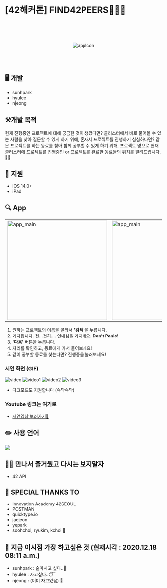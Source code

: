 # [42해커톤] FIND42PEERS👩👦👨

<p align="center">
	<br/>
	<br/>
	<br/>
	<br/>
	<img src="https://sunhpark42.github.io/42Hackerthon_FindPeer/images/FIND_42PEERS.png" alt="appIcon" />
	<br/>
	<br/>
	<br/>
	<br/>
</p>

## 🖥 개발
* sunhpark
* hyulee
* njeong

## ⚒개발 목적
현재 진행중인 프로젝트에 대해 궁금한 것이 생겼다면? 클러스터에서 바로 물어볼 수 있는 사람을 찾아 질문할 수 있게 하기 위해,
혼자서 프로젝트를 진행하기 심심하다면? 같은 프로젝트를 하는 동료를 찾아 함께 공부할 수 있게 하기 위해,
프로젝트 명으로 현재 클러스터에 프로젝트를 진행중인 or 프로젝트를 완료한 동료들의 위치를 알려드립니다.📣📣


## 📱 지원
* iOS 14.0+
* iPad

## 🔍 App
<table>
	<tr>
		<td>
			<img src="https://sunhpark42.github.io/42Hackerthon_FindPeer/images/app_main.png" alt="app_main" width="320px"/>
		</td>
		<td>
			<img src="https://sunhpark42.github.io/42Hackerthon_FindPeer/images/result_progress.png" alt="app_main" width="320px"/>
		</td>
		<td>
			<img src="https://sunhpark42.github.io/42Hackerthon_FindPeer/images/result_finished.png" alt="app_main" width="320px"/>
		</td>
	</tr>
</table>

1. 원하는 프로젝트의 이름을 골라서 <strong>'검색'</strong>을 누릅니다.
2. 기다립니다. 천...천히.... 인내심을 가지세요. <strong>Don't Panic!</strong>
3. <strong>'다음'</strong> 버튼을 누릅니다.
4. 자리를 확인하고, 동료에게 가서 물어보세요!
5. 같이 공부할 동료를 찾는다면? 진행중을 눌러보세요!

### 시연 화면 (GIF)
![video]("https://sunhpark42.github.io/42Hackerthon_FindPeer/images/1.gif")
![video1]("https://sunhpark42.github.io/42Hackerthon_FindPeer/images/2.gif")
![video2]("https://sunhpark42.github.io/42Hackerthon_FindPeer/images/3.gif")
![video3]("https://sunhpark42.github.io/42Hackerthon_FindPeer/images/4.gif")
* 다크모드도 지원합니다 (속닥속닥)

### Youtube 링크는 여기로
* <a href="https://youtu.be/6CfGvSt73ug"> 시연영상 보러가기🎥 </a>

## ✏️  사용 언어
<img src="https://img.shields.io/badge/swift-v5.1-orange?logo=swift" />

## 🙋‍♀️ 만나서 즐거웠고 다시는 보지말자
* 42 API 

## 🙏 SPECIAL THANKS TO
* Innovation Academy 42SEOUL
* POSTMAN
* quicktype.io
* jaejeon
* yepark
* soohchoi, ryukim, kchoi 🍗

## 👀 지금 이시점 가장 하고싶은 것 (현재시각 : 2020.12.18 08:11 a.m.)
* sunhpark : 술마시고 싶다..🍺
* hyulee : 자고싶다..😴
* njeong : (이미 자고있음) 🛌
